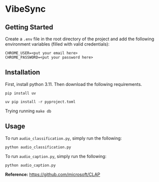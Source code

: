# VibeSync

## Getting Started

Create a `.env` file in the root directory of the project and add the following environment variables (filled with valid credentials):
```
CHROME_USER=<put your email here>
CHROME_PASSWORD=<put your password here>
```

## Installation
First, install python 3.11. Then download the following requirements.

```shell
pip install uv
```

```shell
uv pip install -r pyproject.toml
```

Trying running `make db`

## Usage

To run `audio_classification.py`, simply run the following:

```shell
python audio_classification.py
```

To run `audio_caption.py`, simply run the following:

```shell
python audio_caption.py
```


**Reference:** https://github.com/microsoft/CLAP
